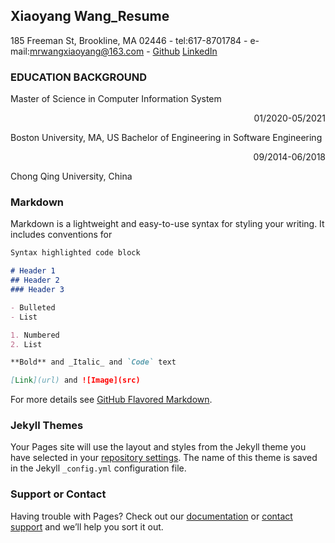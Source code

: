 ## Xiaoyang Wang_Resume

185 Freeman St, Brookline, MA 02446 - tel:617-8701784 - e-mail:mrwangxiaoyang@163.com - [Github](https://github.com/gnayoaixgnaw) [LinkedIn](https://www.linkedin.com/in/xiaoyang-wang-a57798205/)

### EDUCATION BACKGROUND

<p align="left">Master of Science in Computer Information System</p> <p align="right">01/2020-05/2021  </p>
Boston University, MA, US  
Bachelor of Engineering in Software Engineering <p align="right">09/2014-06/2018   </p>
Chong Qing University, China  



### Markdown

Markdown is a lightweight and easy-to-use syntax for styling your writing. It includes conventions for

```markdown
Syntax highlighted code block

# Header 1
## Header 2
### Header 3

- Bulleted
- List

1. Numbered
2. List

**Bold** and _Italic_ and `Code` text

[Link](url) and ![Image](src)
```

For more details see [GitHub Flavored Markdown](https://guides.github.com/features/mastering-markdown/).

### Jekyll Themes

Your Pages site will use the layout and styles from the Jekyll theme you have selected in your [repository settings](https://github.com/gnayoaixgnaw/gnayoaixgnaw.github.io/settings). The name of this theme is saved in the Jekyll `_config.yml` configuration file.

### Support or Contact

Having trouble with Pages? Check out our [documentation](https://docs.github.com/categories/github-pages-basics/) or [contact support](https://support.github.com/contact) and we’ll help you sort it out.
